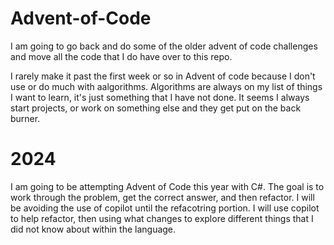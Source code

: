 # Advent-of-Code

I am going to go back and do some of the older advent of code challenges and move all the code that I do have over to this repo.

I rarely make it past the first week or so in Advent of code because I don't use or do much with aalgorithms. Algorithms are always on my list of things I want to learn, it's just something that I have not done. It seems I always start projects, or work on something else and they get put on the back burner.



# 2024

I am going to be attempting Advent of Code this year with C#.  The goal is to work through the problem, get the correct answer, and then refactor.  I will be avoiding the use of copilot until the refacotring portion.  I will use copilot to help refactor, then using what changes to explore different things that I did not know about within the language.
